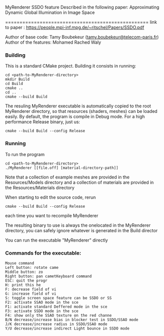 MyRenderer
SSDO feature
Described in the following paper: Approximating Dynamic Global Illumination in Image Space

==================================================
link to paper : https://people.mpi-inf.mpg.de/~ritschel/Papers/SSDO.pdf

Author of base code: Tamy Boubekeur (tamy.boubekeur@telecom-paris.fr)
Author of the features: Mohamed Rached Waly 

### Building

This is a standard CMake project. Building it consists in running:

```
cd <path-to-MyRenderer-directory>
mkdir Build
cd Build
cmake ..
cd ..
cmake --build Build
```

The resuling MyRenderer executable is automatically copied to the root MyRenderer directory, so that resources (shaders, meshes) can be loaded easily. By default, the program is compile in Debug mode. For a high performance Release binary, just us:

```
cmake --build Build --config Release
```

### Running

To run the program
```
cd <path-to-MyRenderer-directory>
./MyRenderer [[file.off] [material-directory-path]]
```
Note that a collection of example meshes are provided in the Resources/Models directory and a collection of materials are provided in the Resources/Materials directory

When starting to edit the source code, rerun 

```
cmake --build Build --config Release
```
each time you want to recompile MyRenderer

The resulting binary to use is always the onelocated in the MyRenderer directory, you can safely ignore whatever is generated in the Build director

You can run the executable "MyRenderer" directly    
### Commands for the executable:

    Mouse command
	Left button: rotate came
	Middle button: zo
	Right button: pan cametKeyboard command
	ESC: quit the progr
	H: print this he
	F: decrease field of vi
	G: increase field of vi
    S: toggle screen space feature can be SSDO or SS
	F2: activate SSAO mode in the sce
	F1: activate standard Deffered mode in the sce
	F3: activate SSDO mode in the sce
	F4: show only the SSAO texture on the red channe
	B/N decrease/increase bias in blocker test in SSDO/SSAO mode
	J/K decrease/increase radius in SSDO/SSAO mode
	Y/U decrease/increase indirect Light bounce in SSDO mode


    
